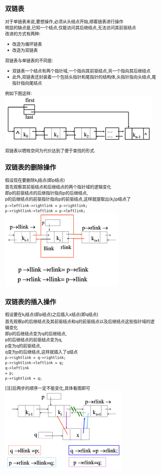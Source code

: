 双链表
----------
对于单链表来说,要想操作,必须从头结点开始,顺着链表进行操作<br>
明显的缺点是,已知一个结点,仅能访问其后继结点,无法访问其前驱结点<br>
改进的方式有两种:<br>
* 改造为循环链表
* 改造为双链表

双链表与单链表的不同是:<br>
* 双链表一个结点有两个指针域,一个指向其前驱结点,另一个指向其后继结点<br>
* 此外,双链表还封装着一个包括头指针和尾指针的结构体,头指针指向头结点,尾指针指向尾结点<br>

例如下图这样:<br>
![F1](https://github.com/CyberYui/DataStructures/blob/master/C/MyOwnSingleLinkedList_C/DoubleLinkedListDemo.png)<br>

双链表以牺牲空间为代价达到了便于查找的形式.<br>

双链表的删除操作
----------
假设现在要删除k<sub>i</sub>结点(即p结点)<br>
首先观察其前驱结点和后继结点的两个指针域的逻辑变化<br>
即p的前驱结点的后继指针指向p的后继结点,<br>
p的后继结点的前驱指针指向p的前驱结点,这样就提取出(k<sub>i</sub>)p结点了<br>
<code>p->leftlink->rightlink = p->rightlink;</code><br>
<code>p->rightlink->leftlink = p->leftlink;</code><br>
![F2](https://github.com/CyberYui/DataStructures/blob/master/C/MyOwnSingleLinkedList_C/DoubleLinkedListDeleteDemo.png)<br>


双链表的插入操作
----------
假设要在k<sub>i</sub>结点(即p结点)之后插入x结点(即q结点)<br>
首先观察p的后继结点及其前驱结点和q的前驱结点以及后继结点这些指针域的逻辑变化<br>
即p的后继结点变为q的后继结点,<br>
p的后继结点的前驱结点变为q,<br>
p变为q的前驱结点,<br>
q变为p的后继结点,这样就插入了q结点<br>
<code>p->rightlink = q->rightlink;</code><br>
<code>p->rightlink->leftlink = q;</code><br>
<code>q->leftlink = p;</code><br>
<code>p->rightlink = q;</code><br>

[注]后两步的顺序一定不能变化,具体看图即可
![F3](https://github.com/CyberYui/DataStructures/blob/master/C/MyOwnSingleLinkedList_C/DoubleLinkedListInsertDemo.png)<br>
